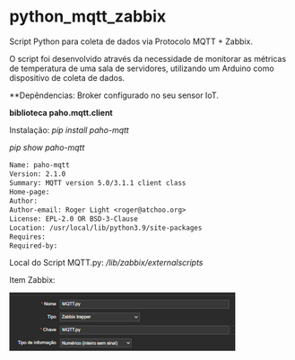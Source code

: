 # python_mqtt_zabbix
Script Python para coleta de dados via Protocolo MQTT + Zabbix.

O script foi desenvolvido através da necessidade de monitorar as métricas de temperatura de uma sala de servidores, utilizando um Arduino como dispositivo de coleta de dados.

**Depêndencias: 
Broker configurado no seu sensor IoT.

**biblioteca paho.mqtt.client**

Instalação:
*pip install paho-mqtt*

*pip show paho-mqtt*
```
Name: paho-mqtt
Version: 2.1.0
Summary: MQTT version 5.0/3.1.1 client class
Home-page:
Author:
Author-email: Roger Light <roger@atchoo.org>
License: EPL-2.0 OR BSD-3-Clause
Location: /usr/local/lib/python3.9/site-packages
Requires:
Required-by:

```

Local do Script MQTT.py: */lib/zabbix/externalscripts*

Item Zabbix:

![Title](item.png)





